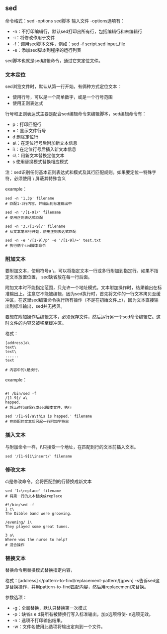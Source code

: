 ## sed

命令格式：sed -options sed脚本 输入文件
-options选项有：
- -n：不打印编辑行，默认sed打印出所有行，包括编辑行和未编辑行
- -i：将修改作用于文件
- -f：调用sed脚本文件，例如：sed -f script.sed input_file
- -e：添加sed脚本到程序的运行列表

sed脚本也就是sed编辑命令，通过它来定位文件。

### 文本定位
sed浏览文件时，默认从第一行开始，有俩种方式定位文本：
- 使用行号，可以是一个简单数字，或是一个行号范围
- 使用正则表达式

行号和正则表达式主要是配合sed编辑命令来编辑脚本，sed编辑命令有：
- p：打印匹配行
- =：显示文件行号
- d 删除定位行
- a\：在定位行号后附加新文本信息
- i\：在定位行号后插入新文本信息
- c\：用新文本替换定位文本
- s 使用替换模式替换相应模式



注：sed识别任何基本正则表达式和模式及其行匹配规则。如果要定位一特殊字符，必须使用 \ 屏蔽其特殊含义

example：
```
sed -n '1,3p' filename
# 匹配1-3行内容，并输出到标准输出中

sed -n '/[1-9]/' filename
# 使用正则表达式匹配

sed -n '3,/[1-9]/' filename
# 从文本第三行开始，使用正则表达式匹配

sed -n -e '/[1-9]/p' -e '/[1-9]/=' test.txt
# 执行俩个sed脚本命令

```

### 附加文本
要附加文本，使用符号a \，可以将指定文本一行或多行附加到指定行。如果不指定文本放置位置， sed缺省放在每一行后面。

附加文本时不能指定范围，只允许一个地址模式。文本附加操作时，结果输出在标准输出上。注意它不能被编辑，因为sed执行时，首先将文件的一行文本拷贝至缓冲区，在这里sed编辑命令执行所有操作（不是在初始文件上），因为文本直接输出到标准输出，sed并无拷贝。

要想在附加操作后编辑文本，必须保存文件，然后运行另一个sed命令编辑它。这时文件的内容又被移至缓冲区。

格式：
```
[address]a\
text\
text\
......
text

# 内容中的\是换行。
```

example：
```

#! /bin/sed -f
/[1-9]/ a\
happed.
# 将上述代码保存成sed脚本文件，执行

sed '/[1-9]/a\this is happed.' filename
# 在匹配的文本后另起一行附加字符串
```

### 插入文本
与附加命令一样，i\只接受一个地址，在匹配到行的文本前插入文本。
```
sed '/[1-9]i\insert/' filename
```

### 修改文本
c\是修改命令，会将匹配到的行替换成新文本
```
sed '1c\replace' filename
# 将第一行的文本替换成replace

#!/bin/sed -f
1 c\
The Dibble band were grooving.

/evening/ i\
They played some great tunes.

3 a\
Where was the nurse to help?
# 混合操作
```

### 替换文本
替换命令用替换模式替换指定内容，

格式：[address]  s/pattern-to-find/replacement-pattern/[gpwn]
-s告诉sed这是替换操作，并用pattern-to-find匹配内容，然后用replacement来替换。

参数选项：
- -g：全局替换，默认只替换第一次模式
- -p：缺省s e d将所有被替换行写入标准输出，加p选项将使- n选项无效。
- -n：选项不打印输出结果。
- -w：文件名使用此选项将输出定向到一个文件。



